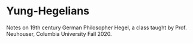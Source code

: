 # Yung-Hegelians
Notes on 19th century German Philosopher Hegel, a class taught by Prof. Neuhouser, Columbia University Fall 2020. 
